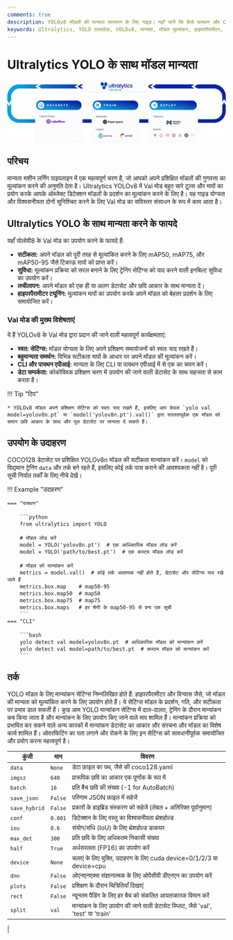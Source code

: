```yaml
---
comments: true
description: YOLOv8 मॉडलों की मान्यता सत्यापन के लिए गाइड। यहाँ जानें कि कैसे पायथन और CLI उदाहरणों के साथ परीक्षण सेटिंग्स और मापों का उपयोग करके अपने YOLO मॉडलों के प्रदर्शन का मूल्यांकन करें।
keywords: Ultralytics, YOLO दस्तावेज़, YOLOv8, मान्यता, मॉडल मूल्यांकन, हाइपरपैरामीटर, सटीकता, माप, पायथन, सीएलआई
---
```


# Ultralytics YOLO के साथ मॉडल मान्यता

<img width="1024" src="https://github.com/ultralytics/assets/raw/main/yolov8/banner-integrations.png" alt="Ultralytics YOLO पारिस्थितिकी और एकीकरण">

## परिचय

मान्यता मशीन लर्निंग पाइपलाइन में एक महत्वपूर्ण चरण है, जो आपको अपने प्रशिक्षित मॉडलों की गुणवत्ता का मूल्यांकन करने की अनुमति देता है। Ultralytics YOLOv8 में Val मोड बहुत सारे टूल्स और मापों का प्रयोग करके आपके ऑब्जेक्ट डिटेक्शन मॉडलों के प्रदर्शन का मूल्यांकन करने के लिए है। यह गाइड योग्यता और विश्वसनीयता दोनों सुनिश्चित करने के लिए Val मोड का सविस्तर संसाधन के रूप में काम आता है।

## Ultralytics YOLO के साथ मान्यता करने के फायदे

यहाँ योलोवी8 के Val मोड का उपयोग करने के फायदे हैं:

- **सटीकता:** अपने मॉडल को पूरी तरह से मूल्यांकित करने के लिए mAP50, mAP75, और mAP50-95 जैसे टिकाऊ मापों को प्राप्त करें।
- **सुविधा:** मूल्यांकन प्रक्रिया को सरल बनाने के लिए ट्रेनिंग सेटिंग्स को याद करने वाली इनबिल्ट सुविधा का उपयोग करें।
- **लचीलापन:** अपने मॉडल को एक ही या अलग डेटासेट और छवि आकार के साथ मान्यता दें।
- **हाइपरपैरामीटर ट्यूनिंग:** मूल्यांकन मापों का उपयोग करके अपने मॉडल को बेहतर प्रदर्शन के लिए समायोजित करें।

### Val मोड की मुख्य विशेषताएं

ये हैं YOLOv8 के Val मोड द्वारा प्रदान की जाने वाली महत्वपूर्ण कार्यक्षमताएं:

- **स्वत: सेटिंग्स:** मॉडल योग्यता के लिए अपने प्रशिक्षण समायोजनों को स्वतः याद रखते हैं।
- **बहुमान्यता समर्थन:** विभिन्न सटीकता मापों के आधार पर अपने मॉडल की मूल्यांकन करें।
- **CLI और पायथन एपीआई:** मान्यता के लिए CLI या पायथन एपीआई में से एक का चयन करें।
- **डेटा सम्पर्कता:** कोकोविवक प्रशिक्षण चरण में उपयोग की जाने वाली डेटासेट के साथ सहजता से काम करता है।

!!! Tip "टिप"

    * YOLOv8 मॉडल अपने प्रशिक्षण सेटिंग्स को स्वतः याद रखते हैं, इसलिए आप केवल `yolo val model=yolov8n.pt` या `model('yolov8n.pt').val()` द्वारा सरलतापूर्वक एक मॉडल को समान छवि आकार के साथ और मूल डेटासेट पर मान्यता दे सकते हैं।

## उपयोग के उदाहरण

COCO128 डेटासेट पर प्रशिक्षित YOLOv8n मॉडल की सटीकता मान्यांकन करें। `model` को विद्यमान ट्रेनिंग `data` और तर्क बने रहते हैं, इसलिए कोई तर्क पास कराने की आवश्यकता नहीं है। पूरी सूची निर्यात तर्कों के लिए नीचे देखें।

!!! Example "उदाहरण"

    === "पायथन"

        ```python
        from ultralytics import YOLO

        # मॉडल लोड करें
        model = YOLO('yolov8n.pt')  # एक आधिकारिक मॉडल लोड करें
        model = YOLO('path/to/best.pt')  # एक कस्टम मॉडल लोड करें

        # मॉडल को मान्यांकन करें
        metrics = model.val()  # कोई तर्क आवश्यक नहीं होते हैं, डेटासेट और सेटिंग्स याद रखे जाते हैं
        metrics.box.map    # map50-95
        metrics.box.map50  # map50
        metrics.box.map75  # map75
        metrics.box.maps   # हर श्रेणी के map50-95 से बना एक सूची
        ```
    === "CLI"

        ```bash
        yolo detect val model=yolov8n.pt  # आधिकारिक मॉडल को मान्यांकन करें
        yolo detect val model=path/to/best.pt  # कस्टम मॉडल को मान्यांकन करें
        ```

## तर्क

YOLO मॉडल के लिए मान्यांकन सेटिंग्स निम्नलिखित होते हैं: हाइपरपैरामीटर और विन्यास जैसे, जो मॉडल की मान्यता को मूल्यांकित करने के लिए उपयोग होते हैं। ये सेटिंग्स मॉडल के प्रदर्शन, गति, और सटीकता पर प्रभाव डाल सकती हैं। कुछ आम YOLO मान्यांकन सेटिंग्स में दाल-दालत, ट्रेनिंग के दौरान मान्यांकन कब किया जाता है और मान्यांकन के लिए उपयोग किए जाने वाले माप शामिल हैं। मान्यांकन प्रक्रिया को प्रभावित कर सकने वाले अन्य कारकों में मान्यांकन डेटासेट का आकार और संरचना और मॉडल का विशेष कार्य शामिल हैं। ओवरफिटिंग का पता लगाने और रोकने के लिए इन सेटिंग्स को सावधानीपूर्वक समायोजित और प्रयोग करना महत्वपूर्ण है।

| कुंजी         | मान     | विवरण                                                                              |
| ------------- | ------- | ---------------------------------------------------------------------------------- |
| `data`        | `None`  | डेटा फ़ाइल का पथ, जैसे की coco128.yaml                                             |
| `imgsz`       | `640`   | प्रारूपिक छवि का आकार एक पूर्णांक के रूप में                                       |
| `batch`       | `16`    | प्रति बैच छवि की संख्या (-1 for AutoBatch)                                         |
| `save_json`   | `False` | परिणाम JSON फ़ाइल में सहेजें                                                       |
| `save_hybrid` | `False` | प्रकारों के हाइब्रिड संस्करण को सहेजें (लेबल + अतिरिक्त पूर्वानुमान)               |
| `conf`        | `0.001` | डिटेक्शन के लिए वस्तु का विश्वसनीयता थ्रेशहोल्ड                                    |
| `iou`         | `0.6`   | संयोग/संधि (IoU) के लिए थ्रेशहोल्ड डाकघर                                           |
| `max_det`     | `300`   | प्रति छवि के लिए अधिकतम निकासी संख्या                                              |
| `half`        | `True`  | अर्धसरलता (FP16) का उपयोग करें                                                     |
| `device`      | `None`  | चलाएं के लिए युक्ति, उदाहरण के लिए cuda device=0/1/2/3 या device=cpu               |
| `dnn`         | `False` | ओएनएनएक्स संज्ञानात्मक के लिए ओपेंसीवी डीएनएन का उपयोग करें                        |
| `plots`       | `False` | प्रशिक्षण के दौरान चित्रितियाँ दिखाएं                                              |
| `rect`        | `False` | न्यूनतम पैडिंग के लिए हर बैच को संकलित आयताकारक विमान करें                         |
| `split`       | `val`   | मान्यांकन के लिए उपयोग की जाने वाली डेटासेट स्प्लिट, जैसे 'val', 'test' या 'train' |

|
